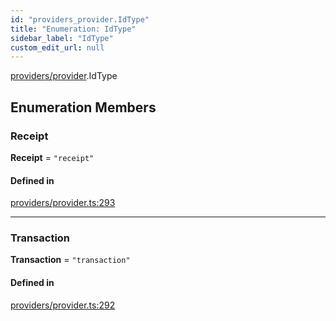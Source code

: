 ```yaml
---
id: "providers_provider.IdType"
title: "Enumeration: IdType"
sidebar_label: "IdType"
custom_edit_url: null
---
```


[providers/provider](../modules/providers_provider.md).IdType

## Enumeration Members

### Receipt

 **Receipt** = ``"receipt"``

#### Defined in

[providers/provider.ts:293](https://github.com/near/near-api-js/blob/ecc6fa8f/packages/near-api-js/src/providers/provider.ts#L293)

___

### Transaction

 **Transaction** = ``"transaction"``

#### Defined in

[providers/provider.ts:292](https://github.com/near/near-api-js/blob/ecc6fa8f/packages/near-api-js/src/providers/provider.ts#L292)
